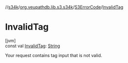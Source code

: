//[s34k](../../../index.md)/[org.veupathdb.lib.s3.s34k](../index.md)/[S3ErrorCode](index.md)/[InvalidTag](-invalid-tag.md)

# InvalidTag

[jvm]\
const val [InvalidTag](-invalid-tag.md): [String](https://kotlinlang.org/api/latest/jvm/stdlib/kotlin/-string/index.html)

Your request contains tag input that is not valid.
